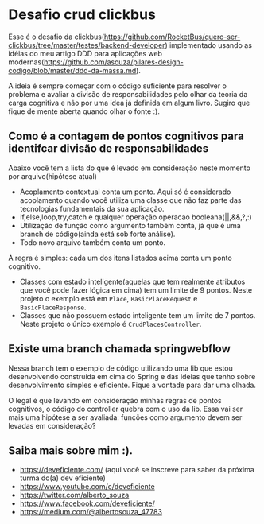 # Desafio crud clickbus

Esse é o desafio da clickbus(https://github.com/RocketBus/quero-ser-clickbus/tree/master/testes/backend-developer) implementado usando as idéias do meu artigo DDD para aplicações web modernas(https://github.com/asouza/pilares-design-codigo/blob/master/ddd-da-massa.md).

A ideia é sempre começar com o código suficiente para resolver o problema e avaliar a divisão de responsabilidades pelo olhar da teoria da carga cognitiva e não por uma idea já definida em algum livro. Sugiro que fique de mente aberta quando olhar o fonte :). 

## Como é a contagem de pontos cognitivos para identifcar divisão de responsabilidades

Abaixo você tem a lista do que é levado em consideração neste momento por arquivo(hipótese atual)

- Acoplamento contextual conta um ponto. Aqui só é considerado acoplamento quando você utiliza uma classe que não faz parte das tecnologias fundamentais da sua aplicação. 
- if,else,loop,try,catch e qualquer operação operacao booleana(||,&&,?,:)
- Utilização de função como argumento também conta, já que é uma branch de código(ainda está sob forte análise).
- Todo novo arquivo também conta um ponto. 

A regra é simples: cada um dos itens listados acima conta um ponto cognitivo. 

- Classes com estado inteligente(aquelas que tem realmente atributos que você pode fazer lógica em cima) tem um limite de 9 pontos. Neste projeto o exemplo está em ```Place```, ```BasicPlaceRequest``` e ```BasicPlaceResponse```. 
- Classes que não possuem estado inteligente tem um limite de 7 pontos. Neste projeto o único exemplo é ```CrudPlacesController```. 

## Existe uma branch chamada springwebflow

Nessa branch tem o exemplo de código utilizando uma lib que estou desenvolvendo construída em cima do Spring e das ideias que tenho sobre desenvolvimento simples e eficiente. Fique a vontade para dar uma olhada. 

O legal é que levando em consideração minhas regras de pontos cognitivos, o código do controller quebra com o uso da lib. Essa vai ser mais uma hipótese a ser avaliada: funções como argumento devem ser levadas em consideração?


## Saiba mais sobre mim :). 
- https://deveficiente.com/ (aqui você se inscreve para saber da próxima turma do(a) dev eficiente)
- https://www.youtube.com/c/deveficiente
- https://twitter.com/alberto_souza
- https://www.facebook.com/deveficiente/
- https://medium.com/@albertosouza_47783